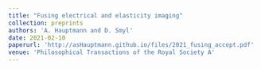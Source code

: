 ```yaml
---
title: "Fusing electrical and elasticity imaging"
collection: preprints
authors: 'A. Hauptmann and D. Smyl'
date: 2021-02-10
paperurl: 'http://asHauptmann.github.io/files/2021_fusing_accept.pdf'
venue: 'Philosophical Transactions of the Royal Society A'
---
```

